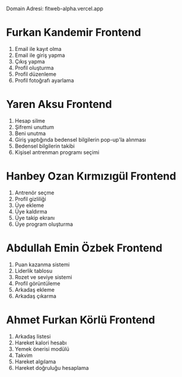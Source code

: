 Domain Adresi: fitweb-alpha.vercel.app

# Furkan Kandemir Frontend #
1. Email ile kayıt olma
2. Email ile giriş yapma
3. Çıkış yapma
4. Profil oluşturma
5. Profil düzenleme
6. Profil fotoğrafı ayarlama 

# Yaren Aksu Frontend #
1. Hesap silme
2. Şifremi unuttum
3. Beni unutma
4. Giriş yaptığında bedensel bilgilerin pop-up'la alınması
5. Bedensel bilgilerin takibi
6. Kişisel antrenman programı seçimi

# Hanbey Ozan Kırmızıgül Frontend #
1. Antrenör seçme
2. Profil gizliliği
3. Üye ekleme
4. Üye kaldırma
5. Üye takip ekranı
6. Üye program oluşturma

# Abdullah Emin Özbek Frontend #
1. Puan kazanma sistemi
2. Liderlik tablosu
3. Rozet ve seviye sistemi
4. Profil görüntüleme
5. Arkadaş ekleme
6. Arkadaş çıkarma

# Ahmet Furkan Körlü Frontend #
1. Arkadaş listesi
2. Hareket kalori hesabı
3. Yemek önerisi modülü
4. Takvim
5. Hareket algılama
6. Hareket doğruluğu hesaplama





